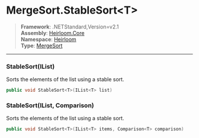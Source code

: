 # MergeSort.StableSort\<T>

> **Framework**: .NETStandard,Version=v2.1  
> **Assembly**: [Heirloom.Core][0]  
> **Namespace**: [Heirloom][0]  
> **Type**: [MergeSort][1]  

--------------------------------------------------------------------------------

### StableSort<T>(IList<T>)

Sorts the elements of the list using a stable sort.

```cs
public void StableSort<T>(IList<T> list)
```

### StableSort<T>(IList<T>, Comparison<T>)

Sorts the elements of the list using a stable sort.

```cs
public void StableSort<T>(IList<T> items, Comparison<T> comparison)
```

[0]: ..\Heirloom.Core.md
[1]: Heirloom.MergeSort.md

